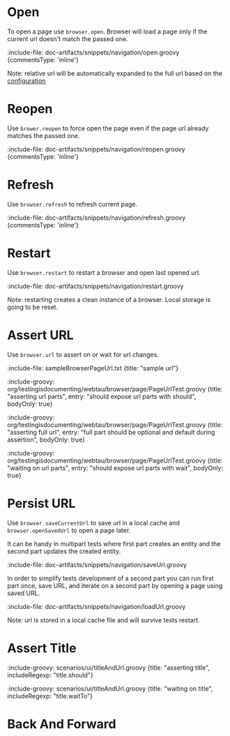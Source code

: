 # Open

To open a page use `browser.open`. Browser will load a page only if the current url doesn't match the passed one. 

:include-file: doc-artifacts/snippets/navigation/open.groovy {commentsType: 'inline'}

Note: relative url will be automatically expanded to the full url based on the [configuration](browser/basic-configuration)

# Reopen

Use `brower.reopen` to force open the page even if the page url already matches the passed one.

:include-file: doc-artifacts/snippets/navigation/reopen.groovy {commentsType: 'inline'}

# Refresh

Use `browser.refresh` to refresh current page.

:include-file: doc-artifacts/snippets/navigation/refresh.groovy {commentsType: 'inline'}

# Restart

Use `browser.restart` to restart a browser and open last opened url.  

:include-file: doc-artifacts/snippets/navigation/restart.groovy

Note: restarting creates a clean instance of a browser. Local storage is going to be reset. 

# Assert URL

Use `browser.url` to assert on or wait for url changes.

:include-file: sampleBrowserPageUrl.txt {title: "sample url"}

:include-groovy: org/testingisdocumenting/webtau/browser/page/PageUrlTest.groovy {title: "asserting url parts", entry: "should expose url parts with should", bodyOnly: true}

:include-groovy: org/testingisdocumenting/webtau/browser/page/PageUrlTest.groovy {title: "asserting full url", entry: "full part should be optional and default during assertion", bodyOnly: true}

:include-groovy: org/testingisdocumenting/webtau/browser/page/PageUrlTest.groovy {title: "waiting on url parts", entry: "should expose url parts with wait", bodyOnly: true}

# Persist URL

Use `browser.saveCurrentUrl` to save url in a local cache and `browser.openSavedUrl` to open a page later.

It can be handy in multipart tests where first part creates an entity and the second part 
updates the created entity. 

:include-file: doc-artifacts/snippets/navigation/saveUrl.groovy

In order to simplify tests development of a second part you can run first part once, save URL,
and iterate on a second part by opening a page using saved URL.   

:include-file: doc-artifacts/snippets/navigation/loadUrl.groovy

Note: url is stored in a local cache file and will survive tests restart.

# Assert Title

:include-groovy: scenarios/ui/titleAndUrl.groovy {title: "asserting title", includeRegexp: "title.should"}

:include-groovy: scenarios/ui/titleAndUrl.groovy {title: "waiting on title", includeRegexp: "title.waitTo"}
 

# Back And Forward


